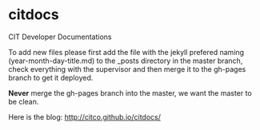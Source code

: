 # citdocs
CIT Developer Documentations

To add new files please first add the file with the jekyll prefered naming (year-month-day-title.md) to the _posts directory in the master branch,
check everything with the supervisor and then merge it to the gh-pages branch to get it deployed.

**Never** merge the gh-pages branch into the master, we want the master to be clean.

Here is the blog: http://citco.github.io/citdocs/
